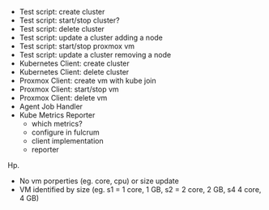 - Test script: create cluster 
- Test script: start/stop cluster?
- Test script: delete cluster
- Test script: update a cluster adding a node
- Test script: start/stop proxmox vm
- Test script: update a cluster removing a node
- Kubernetes Client: create cluster
- Kubernetes Client: delete cluster
- Proxmox Client: create vm with kube join
- Proxmox Client: start/stop vm
- Proxmox Client: delete vm
- Agent Job Handler
- Kube Metrics Reporter
  - which metrics?
  - configure in fulcrum
  - client implementation
  - reporter


Hp.
- No vm porperties (eg. core, cpu) or size update
- VM identified by size (eg. s1 = 1 core, 1 GB, s2 = 2 core, 2 GB, s4 4 core, 4 GB)
